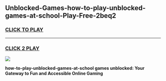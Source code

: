 
## Unblocked-Games-how-to-play-unblocked-games-at-school-Play-Free-2beq2
<h3>
<a href="https://premium76.site?title=how-to-play-unblocked-games-at-school&ref=23A">CLICK TO PLAY</a></h3>
<hr>

<h3>
<a href="https://premium76.site?title=how-to-play-unblocked-games-at-school&ref=23A">CLICK 2 PLAY</a>
  
</h3>

<a href="https://premium76.site?title=how-to-play-unblocked-games-at-school&ref=23A"><img src="https://clearcache.store/games.png"></a>


**how-to-play-unblocked-games-at-school games unblocked: Your Gateway to Fun and Accessible Online Gaming**
